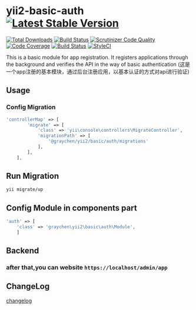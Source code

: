 # yii2-basic-auth [![Latest Stable Version](https://poser.pugx.org/graychen/yii2-basic-auth/version)](https://packagist.org/packages/graychen/yii2-basic-auth)
[![Total Downloads](https://poser.pugx.org/graychen/yii2-basic-auth/downloads)](https://packagist.org/packages/graychen/yii2-basic-auth)
[![Build Status](https://travis-ci.org/Graychen/yii2-basic-auth.svg?branch=master)](https://travis-ci.org/Graychen/yii2-basic-auth)
[![Scrutinizer Code Quality](https://scrutinizer-ci.com/g/Graychen/yii2-basic-auth/badges/quality-score.png?b=master)](https://scrutinizer-ci.com/g/Graychen/yii2-basic-auth/?branch=master)
[![Code Coverage](https://scrutinizer-ci.com/g/Graychen/yii2-basic-auth/badges/coverage.png?b=master)](https://scrutinizer-ci.com/g/Graychen/yii2-basic-auth/?branch=master)
[![Build Status](https://scrutinizer-ci.com/g/Graychen/yii2-basic-auth/badges/build.png?b=master)](https://scrutinizer-ci.com/g/Graychen/yii2-basic-auth/build-status/master)
[![StyleCI](https://styleci.io/repos/109097207/shield?branch=master)](https://styleci.io/repos/109097207)

This is a basic module for app registration. It registers applications through the background and verifies the API in the way of basic authentication
(这是一个app注册的基本模块，通过后台注册应用，以基本认证的方式对api进行验证)

## Usage

### Config Migration

```php
'controllerMap' => [
        'migrate' => [
            'class' => 'yii\console\controllers\MigrateController',
            'migrationPath' => [
                '@graychen/yii2/basic/auth/migrations'
            ],
        ],
    ],
```

## Run Migration

```bash
yii migrate/up
```

## Config Module in components part

``` php
'auth' => [
    'class' => 'graychen\yii2\basic\auth\Module',
    ]
```

## Backend

### after that,you can website `https://localhost/admin/app`

## ChangeLog

[changelog](https://github.com/Graychen/yii2-basic-auth/blob/master/CHANGELOG.md)
